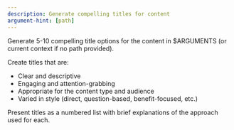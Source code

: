 ```yaml
---
description: Generate compelling titles for content
argument-hint: [path]
---
```


Generate 5-10 compelling title options for the content in $ARGUMENTS (or current context if no path provided).

Create titles that are:

- Clear and descriptive
- Engaging and attention-grabbing
- Appropriate for the content type and audience
- Varied in style (direct, question-based, benefit-focused, etc.)

Present titles as a numbered list with brief explanations of the approach used for each.
